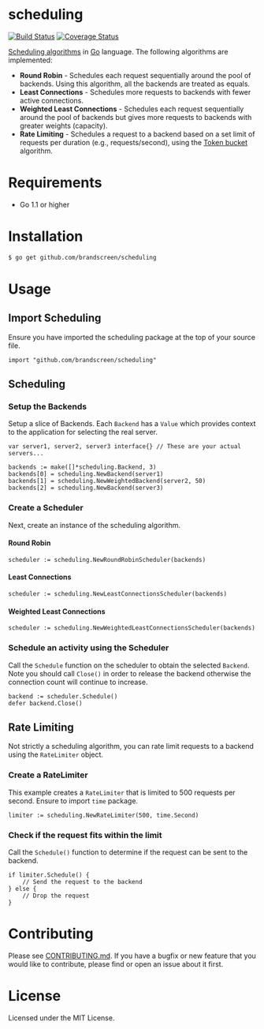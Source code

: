 scheduling
==========

[![Build Status](https://travis-ci.org/brandscreen/scheduling.png)](https://travis-ci.org/brandscreen/scheduling) [![Coverage Status](https://coveralls.io/repos/brandscreen/scheduling/badge.png?branch=HEAD)](https://coveralls.io/r/brandscreen/scheduling?branch=HEAD)

[Scheduling algorithms](http://www.loadbalancerblog.com/blog/2013/06/load-balancing-scheduling-methods-explained) in [Go](http://golang.org) language.  The following algorithms are implemented:

* __Round Robin__ - Schedules each request sequentially around the pool of backends.  Using this algorithm, all the backends are treated as equals.
* __Least Connections__ - Schedules more requests to backends with fewer active connections.
* __Weighted Least Connections__ - Schedules each request sequentially around the pool of backends but gives more requests to backends with greater weights (capacity).
* __Rate Limiting__ - Schedules a request to a backend based on a set limit of requests per duration (e.g., requests/second), using the [Token bucket](http://en.wikipedia.org/wiki/Token_bucket) algorithm.

# Requirements

* Go 1.1 or higher

# Installation

```bash
$ go get github.com/brandscreen/scheduling
```

# Usage

## Import Scheduling

Ensure you have imported the scheduling package at the top of your source file.

```golang
import "github.com/brandscreen/scheduling"
```

## Scheduling

### Setup the Backends

Setup a slice of Backends.  Each `Backend` has a `Value` which provides context to the application for selecting the real server.

```golang
var server1, server2, server3 interface{} // These are your actual servers...

backends := make([]*scheduling.Backend, 3)
backends[0] = scheduling.NewBackend(server1)
backends[1] = scheduling.NewWeightedBackend(server2, 50)
backends[2] = scheduling.NewBackend(server3)
```

### Create a Scheduler

Next, create an instance of the scheduling algorithm.

#### Round Robin

```golang
scheduler := scheduling.NewRoundRobinScheduler(backends)
```

#### Least Connections

```golang
scheduler := scheduling.NewLeastConnectionsScheduler(backends)
```

#### Weighted Least Connections

```golang
scheduler := scheduling.NewWeightedLeastConnectionsScheduler(backends)
```

### Schedule an activity using the Scheduler

Call the `Schedule` function on the scheduler to obtain the selected `Backend`.  Note you should call `Close()` in order to release the backend otherwise the connection count will continue to increase.

```golang
backend := scheduler.Schedule()
defer backend.Close()
```

## Rate Limiting

Not strictly a scheduling algorithm, you can rate limit requests to a backend using the `RateLimiter` object.

### Create a RateLimiter

This example creates a `RateLimiter` that is limited to 500 requests per second.  Ensure to import `time` package.

```golang
limiter := scheduling.NewRateLimiter(500, time.Second)
```

### Check if the request fits within the limit

Call the `Schedule()` function to determine if the request can be sent to the backend.

```golang
if limiter.Schedule() {
    // Send the request to the backend
} else {
    // Drop the request
}
```

# Contributing

Please see [CONTRIBUTING.md](https://github.com/brandscreen/scheduling/blob/master/CONTRIBUTING.md).  If you have a bugfix or new feature that you would like to contribute, please find or open an issue about it first.

# License

Licensed under the MIT License.
